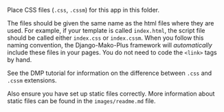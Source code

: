 Place CSS files (`.css`, `.cssm`) for this app in this folder.

The files should be given the same name as the html files where they are used.  For example, if your template is called `index.html`, the script file should be called either `index.css` or `index.cssm`.  When you follow this naming convention, the Django-Mako-Plus framework will *automatically* include these files in your pages.  You do not need to code the `<link>` tags by hand.

See the DMP tutorial for information on the difference between `.css` and `.cssm` extensions.

Also ensure you have set up static files correctly.  More information about static files can be found in the `images/readme.md` file.
  
